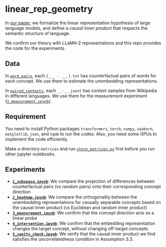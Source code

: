 # linear_rep_geometry
In [our paper](https://arxiv.org/abs/2311.03658), we formalize the linear representation hypothesis of large language models, and define a *causal inner product* that respects the semantic structure of language.

We confirm our theory with LLaMA-2 representations and this repo provides the code for the experiments.

## Data
In [`word_pairs`](word_pairs), each `[___ - ___].txt` has counterfactual pairs of words for each concept. We use them to estimate the unembedding representations.

In [`paired_contexts`](paired_contexts), each `__-__.jsonl` has context samples from Wikipedia in different languages. We use them for the measurement experiment ([`3_measurement.ipynb`](3_measurement.ipynb)).

## Requirement
You need to install Python packages `transformers`, `torch`, `numpy`, `seaborn`, `matplotlib`, `json`, and `tqdm` to run the codes. Also, you need some GPUs to implement the code efficiently.

Make a directory `matrices` and run [`store_matrices.py`](store_matrices.py) first before you run other jupyter notebooks.

## Experiments
- [**`1_subspace.ipynb`**](1_subspace.ipynb): We compare the projection of differences between counterfactual pairs (vs random pairs) onto their corresponding concept direction
- [**`2_heatmap.ipynb`**](2_heatmap.ipynb): We compare the orthogonality between the unembedding representations for causally separable concepts based on the causal inner product (vs Euclidean and random inner product)
- [**`3_measurement.ipynb`**](3_measurement.ipynb): We confirm that the concept direction acts as a linear probe
- [**`4_intervention.ipynb`**](4_intervention.ipynb): We confirm that the embedding representation changes the target concept, without changing off-target concepts.
- [**`5_sanity_check.ipynb`**](5_sanity_check.ipynb): We verify that the causal inner product we find satisfies the uncorrelatedness condition in Assumption 3.3.
